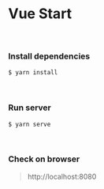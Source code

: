 # Vue Start
<br>

### Install dependencies
```
$ yarn install
```
<br>

### Run server
```
$ yarn serve
```
<br>

### Check on browser
> http://localhost:8080
<br>